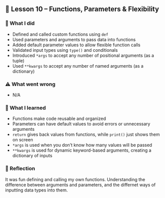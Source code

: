 ## 📘 Lesson 10 – Functions, Parameters & Flexibility

### 🔧 What I did
- Defined and called custom functions using `def`
- Used parameters and arguments to pass data into functions
- Added default parameter values to allow flexible function calls
- Validated input types using `type()` and conditionals
- Introduced `*args` to accept any number of positional arguments (as a tuple)
- Used `**kwargs` to accept any number of named arguments (as a dictionary)

### ⚠️ What went wrong
- N/A

### 🧠 What I learned
- Functions make code reusable and organized
- Parameters can have default values to avoid errors or unnecessary arguments
- `return` gives back values from functions, while `print()` just shows them on screen
- `*args` is used when you don’t know how many values will be passed
- `**kwargs` is used for dynamic keyword-based arguments, creating a dictionary of inputs

### 💭 Reflection

It was fun defining and calling my own functions. Understanding the difference between arguments and parameters, and the differnet ways of inputting data types into them.